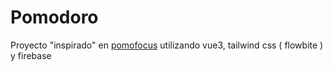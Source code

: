 # Pomodoro

Proyecto "inspirado" en [pomofocus]("https://pomofocus.io/")
utilizando vue3, tailwind css ( flowbite ) y firebase
